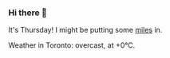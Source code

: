 ### Hi there :wave:

It's Thursday! I might be putting some [miles](https://www.strava.com/athletes/889963) in.

Weather in Toronto: overcast, at +0°C.
